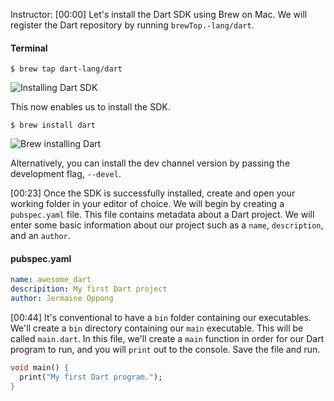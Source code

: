 Instructor: [00:00] Let's install the Dart SDK using Brew on Mac. We will register the Dart repository by running `brewTop.-lang/dart`.

#### Terminal

```
$ brew tap dart-lang/dart
```

![Installing Dart SDK](https://res.cloudinary.com/dg3gyk0gu/image/upload/v1552508417/transcript-images/setup-your-first-dart-project-Dart-SDK-setup.jpg)

This now enables us to install the SDK.

```
$ brew install dart
```

![Brew installing Dart](https://res.cloudinary.com/dg3gyk0gu/image/upload/v1552508418/transcript-images/setup-your-first-dart-project-brew-dart.jpg)

Alternatively, you can install the dev channel version by passing the development flag, `--devel`.

[00:23] Once the SDK is successfully installed, create and open your working folder in your editor of choice. We will begin by creating a `pubspec.yaml` file. This file contains metadata about a Dart project. We will enter some basic information about our project such as a `name`, `description`, and an `author`.

#### pubspec.yaml

```yaml
name: awesome_dart
descripition: My first Dart project
author: Jermaine Oppong
```

[00:44] It's conventional to have a `bin` folder containing our executables. We'll create a `bin` directory containing our `main` executable. This will be called `main.dart`. In this file, we'll create a `main` function in order for our Dart program to run, and you will `print` out to the console. Save the file and run.

```dart
void main() {
  print("My first Dart program.");
}
```
